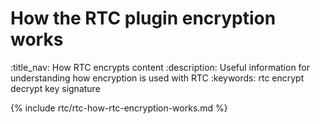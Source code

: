 # How the RTC plugin encryption works
:title_nav: How RTC encrypts content
:description: Useful information for understanding how encryption is used with RTC
:keywords: rtc encrypt decrypt key signature

{% include rtc/rtc-how-rtc-encryption-works.md %}
